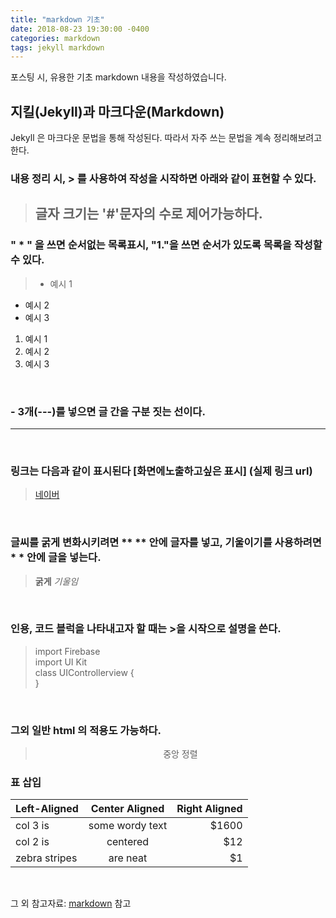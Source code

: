 ```yaml
---
title: "markdown 기초"
date: 2018-08-23 19:30:00 -0400
categories: markdown
tags: jekyll markdown
---
```


포스팅 시, 유용한 기초 markdown 내용을 작성하였습니다.

## 지킬(Jekyll)과 마크다운(Markdown)

Jekyll 은 마크다운 문법을 통해 작성된다. 따라서 자주 쓰는 문법을 계속 정리해보려고 한다.

### 내용 정리 시, > 를 사용하여 작성을 시작하면 아래와 같이 표현할 수 있다.

> ## 글자 크기는 '#'문자의 수로 제어가능하다.

### " * " 을 쓰면 순서없는 목록표시, "1."을 쓰면 순서가 있도록 목록을 작성할 수 있다.

>* 예시 1
* 예시 2
* 예시 3<br>
1. 예시 1
2. 예시 2
3. 예시 3

<br>

### - 3개(---)를 넣으면 글 간을 구분 짓는 선이다.

---

<br>


### 링크는 다음과 같이 표시된다 [화면에노출하고싶은 표시] (실제 링크 url)

> [네이버](www.naver.com)
<br>

### 글씨를 굵게 변화시키려면 ** ** 안에 글자를 넣고, 기울이기를 사용하려면 * * 안에 글을 넣는다.

> **굵게** *기울임*
<br>

### 인용, 코드 블럭을 나타내고자 할 때는 >을 시작으로 설명을 쓴다.

> import Firebase <br>
import UI Kit <br>
class UIControllerview { <br>
} <br>

<br>

### 그외 일반 html 의 적용도 가능하다.

> <center> 중앙 정렬 </center>


### 표 삽입

| Left-Aligned  | Center Aligned  | Right Aligned |
| :------------ |:---------------:| -----:|
| col 3 is      | some wordy text | $1600 |
| col 2 is      | centered        |   $12 |
| zebra stripes | are neat        |    $1 |

<br>

그 외 참고자료: [markdown](https://namu.wiki/w/마크다운) 참고

<br>
